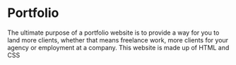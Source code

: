 # Portfolio
The ultimate purpose of a portfolio website is to provide a way for you to land more clients, whether that means freelance work, more clients for your agency or employment at a company.
This website is made up of HTML and CSS
